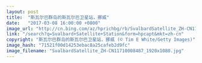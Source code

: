 ```yaml
---
layout: post
title:  "斯瓦尔巴群岛的斯瓦尔巴卫星站，挪威"
date:   "2017-03-08 16:00:00 +0800"
image_url: "http://cn.bing.com/az/hprichbg/rb/SvalbardSatellite_ZH-CN11710008487_1920x1080.jpg"
link: "/search?q=Svalbard+Satellite+Station&form=hpcapt&mkt=zh-cn"
copyright: "斯瓦尔巴群岛的斯瓦尔巴卫星站，挪威 (© Tim E White/Getty Images)"
image_hash: "71521f00d14253ebac8a25cafeb2d9fc"
image_filename: "SvalbardSatellite_ZH-CN11710008487_1920x1080.jpg"
---
```

